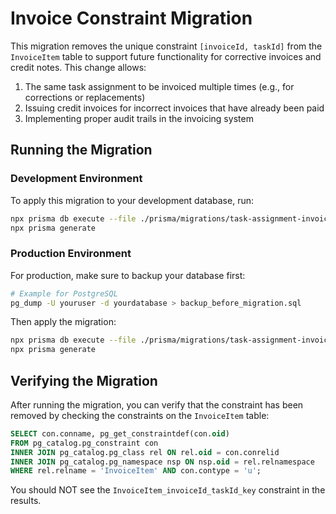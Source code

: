 # Invoice Constraint Migration

This migration removes the unique constraint `[invoiceId, taskId]` from the `InvoiceItem` table to support future functionality for corrective invoices and credit notes. This change allows:

1. The same task assignment to be invoiced multiple times (e.g., for corrections or replacements)
2. Issuing credit invoices for incorrect invoices that have already been paid
3. Implementing proper audit trails in the invoicing system

## Running the Migration

### Development Environment

To apply this migration to your development database, run:

```bash
npx prisma db execute --file ./prisma/migrations/task-assignment-invoice-constraint.sql --schema ./prisma/schema.prisma
npx prisma generate
```

### Production Environment

For production, make sure to backup your database first:

```bash
# Example for PostgreSQL
pg_dump -U youruser -d yourdatabase > backup_before_migration.sql
```

Then apply the migration:

```bash
npx prisma db execute --file ./prisma/migrations/task-assignment-invoice-constraint.sql --schema ./prisma/schema.prisma
npx prisma generate
```

## Verifying the Migration

After running the migration, you can verify that the constraint has been removed by checking the constraints on the `InvoiceItem` table:

```sql
SELECT con.conname, pg_get_constraintdef(con.oid)
FROM pg_catalog.pg_constraint con
INNER JOIN pg_catalog.pg_class rel ON rel.oid = con.conrelid
INNER JOIN pg_catalog.pg_namespace nsp ON nsp.oid = rel.relnamespace
WHERE rel.relname = 'InvoiceItem' AND con.contype = 'u';
```

You should NOT see the `InvoiceItem_invoiceId_taskId_key` constraint in the results. 
